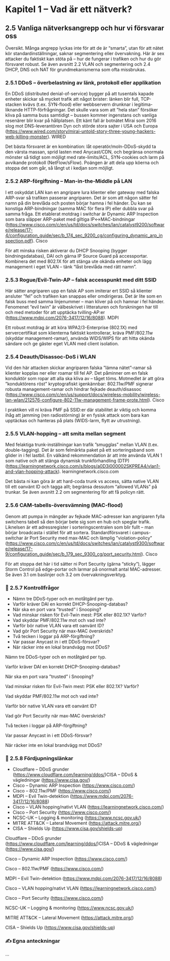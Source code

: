 # Kapitel 1 – Vad är ett nätverk?

## 2.5 Vanliga nätverksangrepp och hur vi försvarar oss

Översikt. Många angrepp lyckas inte för att de är “smarta”, utan för att nätet kör standardinställningar, saknar segmentering eller övervakning. Här är sex attacker du faktiskt kan stöta på – hur de fungerar i trafiken och hur du gör försvaret robust. Se även avsnitt 2.2 VLAN och segmentering och 2.4 DHCP, DNS och NAT för grundmekanismerna som ofta missbrukas.

### 2.5.1 DDoS – överbelastning av länk, protokoll eller applikation

En DDoS (distributed denial-of-service) bygger på att tusentals kapade enheter skickar så mycket trafik att något brister: länken blir full, TCP-stacken kvävs (t.ex. SYN-flood) eller webbservern drunknar i legitima-liknande HTTP-förfrågningar. Det skulle vara som att ”hela stan” försöker kliva på samma buss samtidigt – bussen kommer ingenstans och vanliga resenärer blir kvar på hållplatsen. Ett känt fall är botnätet Mirai som 2016 slog mot DNS-leverantören Dyn och störde stora sajter i USA och Europa (https://www.wired.com/story/mirai-untold-story-three-young-hackers-web-killing-monster). WIRED

Det bästa försvaret är en kombination: låt operatör/moln-DDoS-skydd ta den värsta massan, sprid lasten med Anycast/CDN, och begränsa onormala mönster så tidigt som möjligt med rate-limits/ACL, SYN-cookies och larm på avvikande protokoll (NetFlow/sFlow). Poängen är att dela upp köerna och stoppa det som går, så långt ut i kedjan som möjligt.

### 2.5.2 ARP-förgiftning – Man-in-the-Middle på LAN

I ett oskyddat LAN kan en angripare lura klienter eller gateway med falska ARP-svar så trafiken passerar angriparen. Det är som att någon sätter fel namn på din brevlåda och posten börjar hamna i fel händer. Du kan se konstiga ARP-bindningar (samma MAC för flera IP) eller dubbla svar på samma fråga. Ett etablerat motdrag i switchar är Dynamic ARP Inspection som bara släpper ARP-paket med giltiga IP↔MAC-bindningar (https://www.cisco.com/c/en/us/td/docs/switches/lan/catalyst9200/software/release/17-4/configuration_guide/sec/b_174_sec_9200_cg/configuring_dynamic_arp_inspection.pdf). Cisco

För att minska risken aktiverar du DHCP Snooping (bygger bindningsdatabas), DAI och gärna IP Source Guard på accessportar. Kombinera det med 802.1X för att stänga ute okända enheter och lägg management i eget VLAN – tänk “låst brevlåda med rätt namn”.

### 2.5.3 Rogue/Evil-Twin-AP – falsk accesspunkt med ditt SSID

Här sätter angriparen upp en falsk AP som imiterar ert SSID så klienter ansluter ”fel” och trafiken kan snappas eller omdirigeras. Det är lite som en falsk buss med samma linjenummer – man kliver på och hamnar i fel händer. Fenomenet “evil twin” är välbeskrivet i litteraturen och forskningen har till och med metoder för att upptäcka tvilling-AP:er (https://www.mdpi.com/2076-3417/12/16/8088). MDPI

Ett robust motdrag är att köra WPA2/3-Enterprise (802.1X) med servercertifikat som klienterna faktiskt kontrollerar, kräva PMF/802.11w (skyddar management-ramar), använda WIDS/WIPS för att hitta okända sändare och ge gäster eget VLAN med client isolation.

### 2.5.4 Deauth/Disassoc-DoS i WLAN

Vid den här attacken skickar angriparen falska ”lämna nätet”-ramar så klienter kopplas ner eller roamar till fel AP. Det påminner om en falsk konduktör som ropar att alla ska kliva av – tåget töms. Motmedlet är att göra ”konduktörens röst” kryptografiskt igenkännbar: 802.11w/PMF signerar robusta management-ramar och hindrar fejkade deauth/disassoc (https://www.cisco.com/c/en/us/support/docs/wireless-mobility/wireless-lan-wlan/212576-configure-802-11w-management-frame-prote.html). Cisco

I praktiken vill ni kräva PMF på SSID:er där stabilitet är viktig och komma ihåg att jamming (ren radiostörning) är en fysisk attack som bara kan upptäckas och hanteras på plats (WIDS-larm, flytt av utrustning).

### 2.5.5 VLAN-hopping – att smita mellan segment

Med felaktiga trunk-inställningar kan trafik ”smugglas” mellan VLAN (t.ex. double-tagging). Det är som felmärkta paket på ett sorteringsband som glider in i fel lastbil. En välkänd rekommendation är att inte använda VLAN 1 som native och att stänga dynamisk trunkförhandling (DTP) (https://learningnetwork.cisco.com/s/blogs/a0D3i000002SKPREA4/vlan1-and-vlan-hopping-attack). learningnetwork.cisco.com

Det bästa ni kan göra är att hard-coda trunk vs access, sätta native VLAN till ett oanvänt ID och tagga allt; begränsa dessutom “allowed VLANs” på trunkar. Se även avsnitt 2.2 om segmentering för att få policyn rätt.

### 2.5.6 CAM-tabells-översvämning (MAC-flood)

Genom att pumpa in mängder av fejkade MAC-adresser kan angriparen fylla switchens tabell så den börjar bete sig som en hub och speglar trafik. Liknelsen är ett adressregister i sorteringscentralen som blir fullt – man börjar broadcasta i stället för att sortera. Standardförsvaret i campus-switchar är Port Security med max-MAC och lämplig ”violation-policy” (https://www.cisco.com/c/en/us/td/docs/switches/lan/catalyst9300/software/release/17-9/configuration_guide/sec/b_179_sec_9300_cg/port_security.html). Cisco

För att stoppa det här i tid sätter ni Port Security (gärna “sticky”), lägger Storm Control på edge-portar och larmar på onormalt antal MAC-adresser. Se även 3.1 om baslinjer och 3.2 om övervakningsverktyg.

### 📌 2.5.7 Kontrollfrågor

- Nämn tre DDoS-typer och en motåtgärd per typ.
- Varför kräver DAI en korrekt DHCP-Snooping-databas?
- När ska en port vara ”trusted” i Snooping?
- Vad minskar risken för Evil-Twin mest: PSK eller 802.1X? Varför?
- Vad skyddar PMF/802.11w mot och vad inte?
- Varför bör native VLAN vara ett oanvänt ID?
- Vad gör Port Security när max-MAC överskrids?
- Två tecken i loggar på ARP-förgiftning?
- Var passar Anycast in i ett DDoS-försvar?
- När räcker inte en lokal brandvägg mot DDoS?

Nämn tre DDoS-typer och en motåtgärd per typ.

Varför kräver DAI en korrekt DHCP-Snooping-databas?

När ska en port vara ”trusted” i Snooping?

Vad minskar risken för Evil-Twin mest: PSK eller 802.1X? Varför?

Vad skyddar PMF/802.11w mot och vad inte?

Varför bör native VLAN vara ett oanvänt ID?

Vad gör Port Security när max-MAC överskrids?

Två tecken i loggar på ARP-förgiftning?

Var passar Anycast in i ett DDoS-försvar?

När räcker inte en lokal brandvägg mot DDoS?


### 🔗 2.5.8 Fördjupningslänkar


- Cloudflare – DDoS grunder (https://www.cloudflare.com/learning/ddos/)CISA – DDoS & vägledningar (https://www.cisa.gov/)
- Cisco – Dynamic ARP Inspection (https://www.cisco.com/)
- Cisco – 802.11w/PMF (https://www.cisco.com/)
- MDPI – Evil Twin-detektion (https://www.mdpi.com/2076-3417/12/16/8088)
- Cisco – VLAN hopping/nativt VLAN (https://learningnetwork.cisco.com/)
- Cisco – Port Security (https://www.cisco.com/)
- NCSC-UK – Logging & monitoring (https://www.ncsc.gov.uk/)
- MITRE ATT&CK – Lateral Movement (https://attack.mitre.org/)
- CISA – Shields Up (https://www.cisa.gov/shields-up)

Cloudflare – DDoS grunder (https://www.cloudflare.com/learning/ddos/)CISA – DDoS & vägledningar (https://www.cisa.gov/)

Cisco – Dynamic ARP Inspection (https://www.cisco.com/)

Cisco – 802.11w/PMF (https://www.cisco.com/)

MDPI – Evil Twin-detektion (https://www.mdpi.com/2076-3417/12/16/8088)

Cisco – VLAN hopping/nativt VLAN (https://learningnetwork.cisco.com/)

Cisco – Port Security (https://www.cisco.com/)

NCSC-UK – Logging & monitoring (https://www.ncsc.gov.uk/)

MITRE ATT&CK – Lateral Movement (https://attack.mitre.org/)

CISA – Shields Up (https://www.cisa.gov/shields-up)

### ✍️ Egna anteckningar

…

